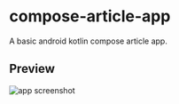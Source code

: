 # compose-article-app
A basic android kotlin compose article app.

## Preview
<img
  src="/path/to/img.jpg"
  alt="app screenshot"
  style="display: inline-block; margin: 0 auto; max-width: 300px">
